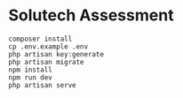 # Solutech Assessment
```
composer install
cp .env.example .env
php artisan key:generate
php artisan migrate
npm install
npm run dev
php artisan serve
```


